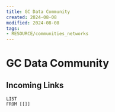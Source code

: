 ```yaml
---
title: GC Data Community
created: 2024-08-08
modified: 2024-08-08
tags:
- RESOURCE/communities_networks
---
```

# GC Data Community
## Incoming Links
```dataview
LIST
FROM [[]]
```
